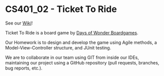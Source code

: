 # CS401_02 - Ticket To Ride

See our [Wiki](https://github.com/dSalazar10/Ticket_To_Ride/wiki)!

Ticket To Ride is a board game by [Days of Wonder Boardgames](https://www.daysofwonder.com/tickettoride/en/).

Our Homework is to design and develop the game using Agile methods, a Model-View-Controller structure, and JUnit testing.

We are to collaborate in our team using GIT from inside our IDEs, maintaining our project using a GitHub repository (pull requests, branches, bug reports, etc.).
